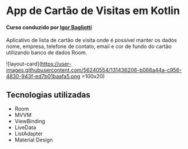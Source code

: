 # App de Cartão de Visitas em Kotlin
#### Curso conduzido por [Igor Bagliotti](https://www.linkedin.com/in/igor-rotondo-bagliotti-b1612b69/)

Aplicativo de lista de cartão de visita onde é possível manter os dados nome, empresa, telefone de contato, email e cor de fundo do cartão utilizando banco de dados Room.

![layout-card](https://user-images.githubusercontent.com/56240554/131436206-b066a44a-c956-4830-943f-ed7b01baafa5.png =100x20)


## Tecnologias utilizadas
- Room
- MVVM
- ViewBinding
- LiveData
- ListAdapter
- Material Design
